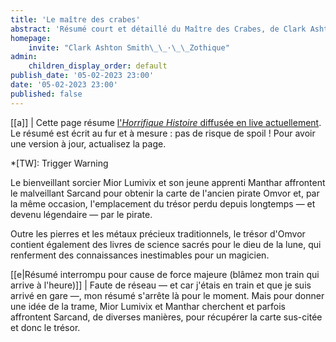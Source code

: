 ```yaml
---
title: 'Le maître des crabes'
abstract: 'Résumé court et détaillé du Maître des Crabes, de Clark Ashton Smith !'
homepage:
    invite: "Clark Ashton Smith\_\_·\_\_Zothique"
admin:
    children_display_order: default
publish_date: '05-02-2023 23:00'
date: '05-02-2023 23:00'
published: false
---
```


[[a]]
| Cette page résume [l'_Horrifique Histoire_ diffusée en live actuellement](https://www.twitch.tv/vchabrette). Le résumé est écrit au fur et à mesure : pas de risque de spoil ! Pour avoir une version à jour, actualisez la page.

*[TW]: Trigger Warning

Le bienveillant sorcier Mior Lumivix et son jeune apprenti Manthar affrontent le malveillant Sarcand pour obtenir la carte de l'ancien pirate Omvor et, par la même occasion, l'emplacement du trésor perdu depuis longtemps — et devenu légendaire — par le pirate.

Outre les pierres et les métaux précieux traditionnels, le trésor d'Omvor contient également des livres de science sacrés pour le dieu de la lune, qui renferment des connaissances inestimables pour un magicien.

[[e|Résumé interrompu pour cause de force majeure (blâmez mon train qui arrive à l'heure)]]
| Faute de réseau — et car j'étais en train et que je suis arrivé en gare —, mon résumé s'arrête là pour le moment. Mais pour donner une idée de la trame, Mior Lumivix et Manthar cherchent et parfois affrontent Sarcand, de diverses manières, pour récupérer la carte sus-citée et donc le trésor.